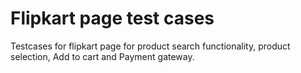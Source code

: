 # Flipkart page test cases

Testcases for flipkart page for product search functionality, product selection, Add to cart and Payment gateway.
